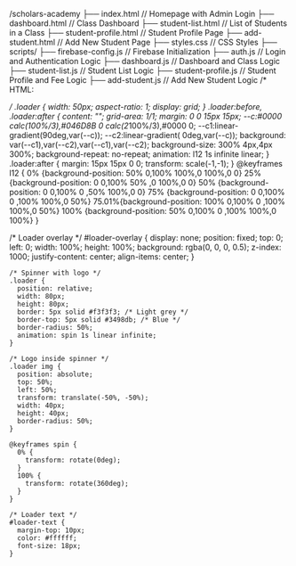 /scholars-academy
  ├── index.html             // Homepage with Admin Login
  ├── dashboard.html         // Class Dashboard
  ├── student-list.html      // List of Students in a Class
  ├── student-profile.html   // Student Profile Page
  ├── add-student.html       // Add New Student Page
  ├── styles.css             // CSS Styles
  ├── scripts/
       ├── firebase-config.js  // Firebase Initialization
       ├── auth.js             // Login and Authentication Logic
       ├── dashboard.js        // Dashboard and Class Logic
       ├── student-list.js     // Student List Logic
       ├── student-profile.js  // Student Profile and Fee Logic
       ├── add-student.js 
       // Add New Student Logic
/* HTML: <div class="loader"></div> */
.loader {
  width: 50px;
  aspect-ratio: 1;
  display: grid;
}
.loader:before,
.loader:after {
  content: "";
  grid-area: 1/1;
  margin: 0 0 15px 15px;
  --c:#0000 calc(100%/3),#046D8B 0 calc(2*100%/3),#0000 0;
  --c1:linear-gradient(90deg,var(--c));
  --c2:linear-gradient( 0deg,var(--c));
  background: var(--c1),var(--c2),var(--c1),var(--c2);
  background-size: 300% 4px,4px 300%;
  background-repeat: no-repeat;
  animation: l12 1s infinite linear;
}
.loader:after {
  margin: 15px 15px 0 0;
  transform: scale(-1,-1);
}
@keyframes l12 {
  0%   {background-position: 50%  0,100% 100%,0    100%,0 0}
  25%  {background-position: 0    0,100% 50% ,0    100%,0 0}
  50%  {background-position: 0    0,100% 0   ,50%  100%,0 0}
  75%  {background-position: 0    0,100% 0   ,100% 100%,0 50%}
 75.01%{background-position: 100% 0,100% 0   ,100% 100%,0 50%}
  100% {background-position: 50%  0,100% 0   ,100% 100%,0 100%}
} 





  /* Loader overlay */
    #loader-overlay {
      display: none;
      position: fixed;
      top: 0;
      left: 0;
      width: 100%;
      height: 100%;
      background: rgba(0, 0, 0, 0.5);
      z-index: 1000;
      justify-content: center;
      align-items: center;
    }

    /* Spinner with logo */
    .loader {
      position: relative;
      width: 80px;
      height: 80px;
      border: 5px solid #f3f3f3; /* Light grey */
      border-top: 5px solid #3498db; /* Blue */
      border-radius: 50%;
      animation: spin 1s linear infinite;
    }

    /* Logo inside spinner */
    .loader img {
      position: absolute;
      top: 50%;
      left: 50%;
      transform: translate(-50%, -50%);
      width: 40px;
      height: 40px;
      border-radius: 50%;
    }

    @keyframes spin {
      0% {
        transform: rotate(0deg);
      }
      100% {
        transform: rotate(360deg);
      }
    }

    /* Loader text */
    #loader-text {
      margin-top: 10px;
      color: #ffffff;
      font-size: 18px;
    }